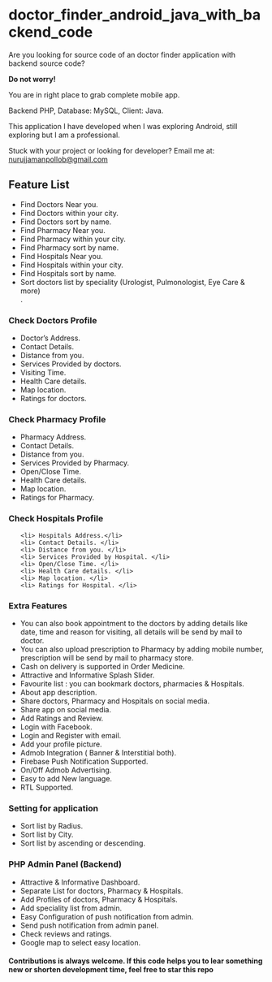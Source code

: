 # doctor_finder_android_java_with_backend_code
Are you looking for source code of an doctor finder application with backend source code? 

<b>Do not worry!</b> 

You are in right place to grab complete mobile app. 

Backend PHP, Database: MySQL, Client: Java. 

This application I have developed when I was exploring Android, still exploring but I am a professional. 

Stuck with your project or looking for developer? Email me at: nurujjamanpollob@gmail.com

<h2> Feature List </h2>

<ul>
  
<li> Find Doctors Near you. </li>
<li> Find Doctors within your city. </li> 
<li> Find Doctors sort by name. </li> 
<li> Find Pharmacy Near you. </li> 
<li> Find Pharmacy within your city. </li> 
<li> Find Pharmacy sort by name. </li> 
<li> Find Hospitals Near you. </li> 
<li> Find Hospitals within your city. </li> 
<li> Find Hospitals sort by name. </li> 
<li> Sort doctors list by speciality (Urologist, Pulmonologist, Eye Care & more) </li>.
  
  </ul>
  
  <h3>Check Doctors Profile</h3>  
  <ul>
   <li> Doctor’s Address. </li> 
   <li> Contact Details. </li> 
   <li> Distance from you. </li> 
   <li>Services Provided by doctors. </li> 
  <li> Visiting Time. </li> 
  <li> Health Care details. </li>
    <li> Map location. </li> 
    <li> Ratings for doctors. </li> 
  
  </ul>
  
  
<h3>Check Pharmacy Profile</h3>
<ul>
   <li> Pharmacy Address. </li>  
    <li> Contact Details. </li> 
    <li> Distance from you.</li> 
    <li> Services Provided by Pharmacy.</li> 
    <li> Open/Close Time.</li>  
    <li> Health Care details.</li> 
    <li> Map location.</li> 
    <li> Ratings for Pharmacy.</li> 
  
  </ul>
  
  
  
<h3>Check Hospitals Profile</h3>

<ul>
  
    <li> Hospitals Address.</li>  
    <li> Contact Details. </li> 
    <li> Distance from you. </li> 
    <li> Services Provided by Hospital. </li> 
    <li> Open/Close Time. </li>  
    <li> Health Care details. </li> 
    <li> Map location. </li> 
    <li> Ratings for Hospital. </li>
  
  </ul>
  
  <h3> Extra Features </h3>
  
  <ul>
  
<li> You can also book appointment to the doctors by adding details like date, time and reason for visiting, all details will be send by mail to doctor.</li> 
<li> You can also upload prescription to Pharmacy by adding mobile number, prescription will be send by mail to pharmacy store.</li> 
<li> Cash on delivery is supported in Order Medicine. </li> 
<li> Attractive and Informative Splash Slider. </li> 
<li> Favourite list : you can bookmark doctors, pharmacies & Hospitals. </li> 
<li> About app description. </li>  
<li> Share doctors, Pharmacy and Hospitals on social media. </li> 
<li> Share app on social media. </li> 
<li> Add Ratings and Review. </li> 
<li> Login with Facebook. </li> 
<li> Login and Register with email. </li>  
<li> Add your profile picture. </li> 
<li> Admob Integration ( Banner & Interstitial both). </li>  
<li> Firebase Push Notification Supported. </li> 
<li> On/Off Admob Advertising. </li>
<li> Easy to add New language. </li>
<li> RTL Supported. </li> 
  
 </ul>
 
 
<h3>Setting for application</h3>
<ul>
      <li> Sort list by Radius. </li> 
      <li> Sort list by City. </li> 
      <li> Sort list by ascending or descending. </li> 
  </ul>


<h3>PHP Admin Panel (Backend) </h3>

<ul>
  
<li> Attractive & Informative Dashboard. </li>
<li> Separate List for doctors, Pharmacy & Hospitals. </li>
<li> Add Profiles of doctors, Pharmacy & Hospitals. </li> 
<li> Add speciality list from admin. </li>
<li> Easy Configuration of push notification from admin. </li>
<li> Send push notification from admin panel. </li>
<li> Check reviews and ratings. </li> 
<li> Google map to select easy location. </li>
  
  </ul>
  
  
  
  
  <h4> Contributions is always welcome. If this code helps you to lear something new or shorten development time, feel free to star this repo </h4>
 

